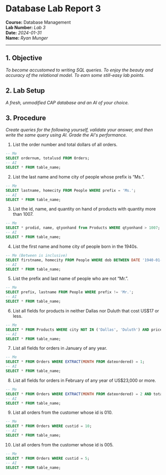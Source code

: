 # Database Lab Report 3 

**Course:** Database Management\
**Lab Number:** *Lab 3*\
**Date:** *2024-01-31*\
**Name:** *Ryan Munger*

---

## 1. Objective

*To become accustomed to writing SQL queries. To enjoy the beauty and accuracy of the
relational model. To earn some still-easy lab points.*

## 2. Lab Setup

*A fresh, unmodified CAP database and an AI of your choice.*

## 3. Procedure

*Create queries for the following yourself, validate your answer, and then write the same query using AI. Grade the AI's performance.*

1. List the order number and total dollars of all orders.
```sql
-- Me
SELECT ordernum, totalusd FROM Orders;
-- AI
SELECT * FROM table_name;
```
2. List the last name and home city of people whose prefix is “Ms.”.
```sql
-- Me
SELECT lastname, homecity FROM People WHERE prefix = 'Ms.';
-- AI
SELECT * FROM table_name;
```
3. List the id, name, and quantity on hand of products with quantity more than 1007.
```sql
-- Me
SELECT * prodid, name, qtyonhand from Products WHERE qtyonhand > 1007;
-- AI
SELECT * FROM table_name;
```
4. List the first name and home city of people born in the 1940s.
```sql
-- Me (Between is inclusive)
SELECT firstname, homecity FROM People WHERE dob BETWEEN DATE '1940-01-01' AND DATE '1949-12-31';
-- AI
SELECT * FROM table_name;
```
5. List the prefix and last name of people who are not “Mr.”.
```sql
-- Me
SELECT prefix, lastname FROM People WHERE prefix != 'Mr.';
-- AI
SELECT * FROM table_name;
```
6. List all fields for products in neither Dallas nor Duluth that cost US$17 or less.
```sql
-- Me
SELECT * FROM Products WHERE city NOT IN ('Dallas', 'Duluth') AND priceusd <= 17;
-- AI
SELECT * FROM table_name;
```
7. List all fields for orders in January of any year.
```sql
-- Me
SELECT * FROM Orders WHERE EXTRACT(MONTH FROM dateordered) = 1;
-- AI
SELECT * FROM table_name;
```
8. List all fields for orders in February of any year of US$23,000 or more.
```sql
-- Me
SELECT * FROM Orders WHERE EXTRACT(MONTH FROM dateordered) = 2 AND totalusd >= 23000;
-- AI
SELECT * FROM table_name;
```
9. List all orders from the customer whose id is 010.
```sql
-- Me
SELECT * FROM Orders WHERE custid = 10;
-- AI
SELECT * FROM table_name;
```
10. List all orders from the customer whose id is 005.
```sql
-- Me
SELECT * FROM Orders WHERE custid = 5;
-- AI
SELECT * FROM table_name;
```
